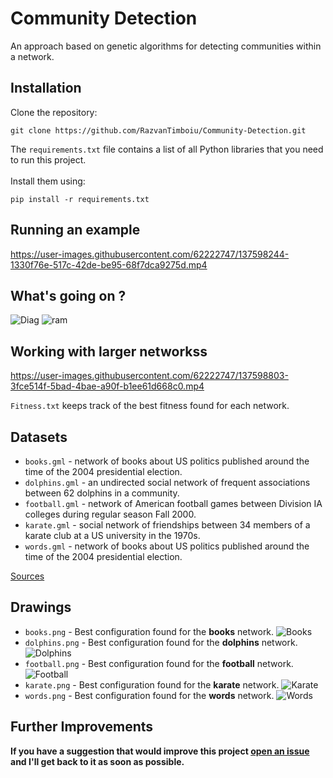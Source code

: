 # Community Detection

An approach based on genetic algorithms for detecting communities within a network.

## Installation

Clone the repository:

```
git clone https://github.com/RazvanTimboiu/Community-Detection.git
```

The `requirements.txt` file contains a list of all Python libraries that you need to run this project. <br><br>
Install them using:

```
pip install -r requirements.txt
```

## Running an example

https://user-images.githubusercontent.com/62222747/137598244-1330f76e-517c-42de-be95-68f7dca9275d.mp4

## What's going on ?

![Diag](https://github.com/RazvanTimboiu/Community-Detection/blob/master/assets/diagram_1.svg)
![ram](https://github.com/RazvanTimboiu/Community-Detection/blob/master/assets/diagram_2.svg)

## Working with larger networkss

https://user-images.githubusercontent.com/62222747/137598803-3fce514f-5bad-4bae-a90f-b1ee61d668c0.mp4

`Fitness.txt` keeps track of the best fitness found for each network.

## Datasets

-   `books.gml` - network of books about US politics published around the time of the 2004 presidential election.
-   `dolphins.gml` - an undirected social network of frequent associations between 62 dolphins in a community.
-   `football.gml` - network of American football games between Division IA colleges during regular season Fall 2000.
-   `karate.gml` - social network of friendships between 34 members of a karate club at a US university in the 1970s.
-   `words.gml` - network of books about US politics published around the time of the 2004 presidential election.

[Sources](http://www-personal.umich.edu/~mejn/netdata/)

## Drawings

-   `books.png` - Best configuration found for the **books** network.
    ![Books](https://github.com/RazvanTimboiu/Community-Detection/blob/master/drawings/books.png)
-   `dolphins.png` - Best configuration found for the **dolphins** network.
    ![Dolphins](https://github.com/RazvanTimboiu/Community-Detection/blob/master/drawings/dolphins.png)
-   `football.png` - Best configuration found for the **football** network.
    ![Football](https://github.com/RazvanTimboiu/Community-Detection/blob/master/drawings/football.png)
-   `karate.png` - Best configuration found for the **karate** network.
    ![Karate](https://github.com/RazvanTimboiu/Community-Detection/blob/master/drawings/karate.png)
-   `words.png` - Best configuration found for the **words** network.
    ![Words](https://github.com/RazvanTimboiu/Community-Detection/blob/master/drawings/words.png)

## Further Improvements

**If you have a suggestion that would improve this project [open an issue](https://github.com/RazvanTimboiu/Community-Detection/issues/new) and I'll get back to it as soon as possible.**
